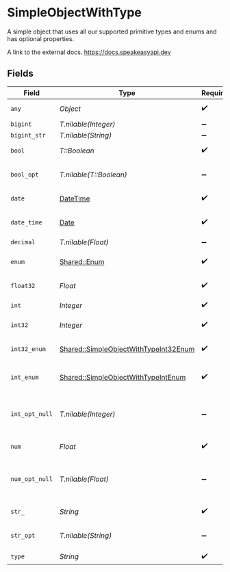 # SimpleObjectWithType

A simple object that uses all our supported primitive types and enums and has optional properties.

A link to the external docs.
<https://docs.speakeasyapi.dev>


## Fields

| Field                                                                                         | Type                                                                                          | Required                                                                                      | Description                                                                                   | Example                                                                                       |
| --------------------------------------------------------------------------------------------- | --------------------------------------------------------------------------------------------- | --------------------------------------------------------------------------------------------- | --------------------------------------------------------------------------------------------- | --------------------------------------------------------------------------------------------- |
| `any`                                                                                         | *Object*                                                                                      | :heavy_check_mark:                                                                            | An any property.                                                                              |                                                                                               |
| `bigint`                                                                                      | *T.nilable(Integer)*                                                                          | :heavy_minus_sign:                                                                            | N/A                                                                                           |                                                                                               |
| `bigint_str`                                                                                  | *T.nilable(String)*                                                                           | :heavy_minus_sign:                                                                            | N/A                                                                                           |                                                                                               |
| `bool`                                                                                        | *T::Boolean*                                                                                  | :heavy_check_mark:                                                                            | A boolean property.                                                                           | true                                                                                          |
| `bool_opt`                                                                                    | *T.nilable(T::Boolean)*                                                                       | :heavy_minus_sign:                                                                            | An optional boolean property.                                                                 | true                                                                                          |
| `date`                                                                                        | [DateTime](https://ruby-doc.org/stdlib-2.6.1/libdoc/date/rdoc/DateTime.html)                  | :heavy_check_mark:                                                                            | A date property.                                                                              | 2020-01-01                                                                                    |
| `date_time`                                                                                   | [Date](https://ruby-doc.org/stdlib-2.6.1/libdoc/date/rdoc/Date.html)                          | :heavy_check_mark:                                                                            | A date-time property.                                                                         | 2020-01-01T00:00:00.000Z                                                                      |
| `decimal`                                                                                     | *T.nilable(Float)*                                                                            | :heavy_minus_sign:                                                                            | N/A                                                                                           |                                                                                               |
| `enum`                                                                                        | [Shared::Enum](../../models/shared/enum.md)                                                   | :heavy_check_mark:                                                                            | A string based enum                                                                           | two                                                                                           |
| `float32`                                                                                     | *Float*                                                                                       | :heavy_check_mark:                                                                            | A float32 property.                                                                           | 2.2222222                                                                                     |
| `int`                                                                                         | *Integer*                                                                                     | :heavy_check_mark:                                                                            | An integer property.                                                                          | 999999                                                                                        |
| `int32`                                                                                       | *Integer*                                                                                     | :heavy_check_mark:                                                                            | An int32 property.                                                                            | 1                                                                                             |
| `int32_enum`                                                                                  | [Shared::SimpleObjectWithTypeInt32Enum](../../models/shared/simpleobjectwithtypeint32enum.md) | :heavy_check_mark:                                                                            | An int32 enum property.                                                                       | 69                                                                                            |
| `int_enum`                                                                                    | [Shared::SimpleObjectWithTypeIntEnum](../../models/shared/simpleobjectwithtypeintenum.md)     | :heavy_check_mark:                                                                            | An integer enum property.                                                                     | 3                                                                                             |
| `int_opt_null`                                                                                | *T.nilable(Integer)*                                                                          | :heavy_minus_sign:                                                                            | An optional integer property will be null for tests.                                          | 999999                                                                                        |
| `num`                                                                                         | *Float*                                                                                       | :heavy_check_mark:                                                                            | A number property.                                                                            | 1.1                                                                                           |
| `num_opt_null`                                                                                | *T.nilable(Float)*                                                                            | :heavy_minus_sign:                                                                            | An optional number property will be null for tests.                                           | 1.1                                                                                           |
| `str_`                                                                                        | *String*                                                                                      | :heavy_check_mark:                                                                            | A string property.                                                                            | example                                                                                       |
| `str_opt`                                                                                     | *T.nilable(String)*                                                                           | :heavy_minus_sign:                                                                            | An optional string property.                                                                  | optional example                                                                              |
| `type`                                                                                        | *String*                                                                                      | :heavy_check_mark:                                                                            | N/A                                                                                           |                                                                                               |